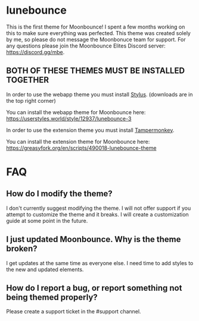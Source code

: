 # lunebounce
This is the first theme for Moonbounce! I spent a few months working on this to make sure everything was perfected. This theme was created solely by me, so please do not message the Moonbonuce team for support.
For any questions please join the Moonbounce Elites Discord server: https://discord.gg/mbe.

## BOTH OF THESE THEMES MUST BE INSTALLED TOGETHER
In order to use the webapp theme you must install [Stylus](https://add0n.com/stylus.html). (downloads are in the top right corner)

You can install the webapp theme for Moonbounce here: https://userstyles.world/style/12937/lunebounce-3



In order to use the extension theme you must install [Tampermonkey](https://www.tampermonkey.net/).

You can install the extension theme for Moonbounce here: https://greasyfork.org/en/scripts/490018-lunebounce-theme

# FAQ
## How do I modify the theme?
I don't currently suggest modifying the theme. I will not offer support if you attempt to customize the theme and it breaks.
I will create a customization guide at some point in the future.

## I just updated Moonbounce. Why is the theme broken?
I get updates at the same time as everyone else. I need time to add styles to the new and updated elements.

## How do I report a bug, or report something not being themed properly?
Please create a support ticket in the #support channel.
